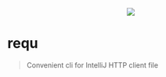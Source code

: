 <p align="center">
<img src="https://user-images.githubusercontent.com/24666383/124452986-e11af900-ddc1-11eb-9789-70348bdf89df.png" />
</p>

# requ
> Convenient cli for IntelliJ HTTP client file
